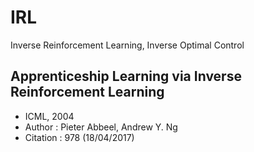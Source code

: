 # IRL
Inverse Reinforcement Learning, Inverse Optimal Control

## Apprenticeship Learning via Inverse Reinforcement Learning
- ICML, 2004
- Author : Pieter Abbeel, Andrew Y. Ng
- Citation : 978 (18/04/2017)
